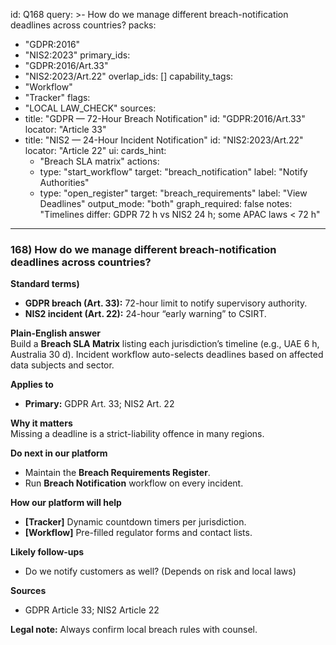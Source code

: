 id: Q168
query: >-
  How do we manage different breach-notification deadlines across countries?
packs:
  - "GDPR:2016"
  - "NIS2:2023"
primary_ids:
  - "GDPR:2016/Art.33"
  - "NIS2:2023/Art.22"
overlap_ids: []
capability_tags:
  - "Workflow"
  - "Tracker"
flags:
  - "LOCAL LAW_CHECK"
sources:
  - title: "GDPR — 72-Hour Breach Notification"
    id: "GDPR:2016/Art.33"
    locator: "Article 33"
  - title: "NIS2 — 24-Hour Incident Notification"
    id: "NIS2:2023/Art.22"
    locator: "Article 22"
ui:
  cards_hint:
    - "Breach SLA matrix"
  actions:
    - type: "start_workflow"
      target: "breach_notification"
      label: "Notify Authorities"
    - type: "open_register"
      target: "breach_requirements"
      label: "View Deadlines"
output_mode: "both"
graph_required: false
notes: "Timelines differ: GDPR 72 h vs NIS2 24 h; some APAC laws < 72 h"
---
### 168) How do we manage different breach-notification deadlines across countries?

**Standard terms)**  
- **GDPR breach (Art. 33):** 72-hour limit to notify supervisory authority.  
- **NIS2 incident (Art. 22):** 24-hour “early warning” to CSIRT.

**Plain-English answer**  
Build a **Breach SLA Matrix** listing each jurisdiction’s timeline (e.g., UAE 6 h, Australia 30 d). Incident workflow auto-selects deadlines based on affected data subjects and sector.

**Applies to**  
- **Primary:** GDPR Art. 33; NIS2 Art. 22

**Why it matters**  
Missing a deadline is a strict-liability offence in many regions.

**Do next in our platform**  
- Maintain the **Breach Requirements Register**.  
- Run **Breach Notification** workflow on every incident.

**How our platform will help**  
- **[Tracker]** Dynamic countdown timers per jurisdiction.  
- **[Workflow]** Pre-filled regulator forms and contact lists.

**Likely follow-ups**  
- Do we notify customers as well? (Depends on risk and local laws)

**Sources**  
- GDPR Article 33; NIS2 Article 22

**Legal note:** Always confirm local breach rules with counsel.  
